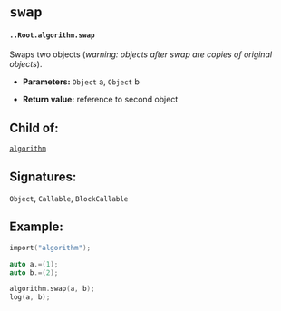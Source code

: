 # `swap`

#### `..Root.algorithm.swap`

Swaps two objects (_warning: objects after swap are copies of original objects_).

* **Parameters:** `Object` a, `Object` b

* **Return value:** reference to second object

## Child of:

[`algorithm`](docs..Root.algorithm.md)

## Signatures:

`Object`, `Callable`, `BlockCallable`

## Example:

```c
import("algorithm");

auto a.=(1);
auto b.=(2);

algorithm.swap(a, b);
log(a, b);
```